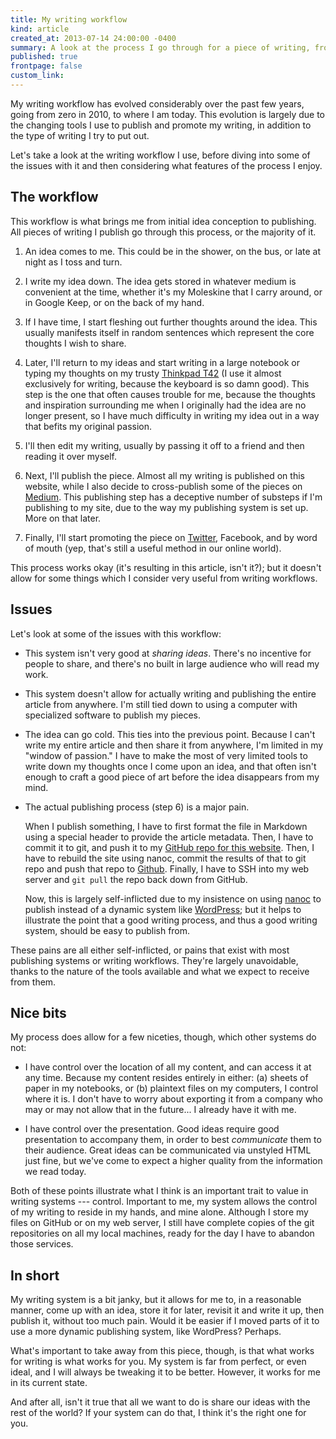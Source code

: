 ```yaml
---
title: My writing workflow
kind: article
created_at: 2013-07-14 24:00:00 -0400
summary: A look at the process I go through for a piece of writing, from conception, to publishing on my site, to promotion on other sites.
published: true
frontpage: false
custom_link: 
---
```


<p class="article-intro">
My writing workflow has evolved considerably over the past few years, going from zero in 2010, to where I am today. This evolution is largely due to the changing tools I use to publish and promote my writing, in addition to the type of writing I try to put out.
</p>

Let's take a look at the writing workflow I use, before diving into some of the issues with it and then considering what features of the process I enjoy.

## The workflow

This workflow is what brings me from initial idea conception to publishing. All pieces of writing I publish go through this process, or the majority of it.

1. An idea comes to me. This could be in the shower, on the bus, or late at night as I toss and turn.

2. I write my idea down. The idea gets stored in whatever medium is convenient at the time, whether it's my Moleskine that I carry around, or in Google Keep, or on the back of my hand.

3. If I have time, I start fleshing out further thoughts around the idea. This usually manifests itself in random sentences which represent the core thoughts I wish to share.

4. Later, I'll return to my ideas and start writing in a large notebook or typing my thoughts on my trusty [Thinkpad T42](https://en.wikipedia.org/wiki/ThinkPad_T_Series) (I use it almost exclusively for writing, because the keyboard is so damn good). This step is the one that often causes trouble for me, because the thoughts and inspiration surrounding me when I originally had the idea are no longer present, so I have much difficulty in writing my idea out in a way that befits my original passion.

5. I'll then edit my writing, usually by passing it off to a friend and then reading it over myself.

6. Next, I'll publish the piece. Almost all my writing is published on this website, while I also decide to cross-publish some of the pieces on [Medium](https://medium.com). This publishing step has a deceptive number of substeps if I'm publishing to my site, due to the way my publishing system is set up. More on that later.

7. Finally, I'll start promoting the piece on [Twitter](https://twitter.com/lchski), Facebook, and by word of mouth (yep, that's still a useful method in our online world).

This process works okay (it's resulting in this article, isn't it?); but it doesn't allow for some things which I consider very useful from writing workflows.

## Issues

Let's look at some of the issues with this workflow:

* This system isn't very good at *sharing ideas*. There's no incentive for people to share, and there's no built in large audience who will read my work.

* This system doesn't allow for actually writing and publishing the entire article from anywhere. I'm still tied down to using a computer with specialized software to publish my pieces.

* The idea can go cold. This ties into the previous point. Because I can't write my entire article and then share it from anywhere, I'm limited in my "window of passion." I have to make the most of very limited tools to write down my thoughts once I come upon an idea, and that often isn't enough to craft a good piece of art before the idea disappears from my mind.

* The actual publishing process (step 6) is a major pain.

	When I publish something, I have to first format the file in Markdown using a special header to provide the article metadata. Then, I have to commit it to git, and push it to my [GitHub repo for this website](https://github.com/lchski/ecustom.ca). Then, I have to rebuild the site using nanoc, commit the results of that to git repo and push that repo to [Github](https://github.com/lchski/ecustom.ca-output). Finally, I have to SSH into my web server and `git pull` the repo back down from GitHub.

	Now, this is largely self-inflicted due to my insistence on using [nanoc](http://nanoc.ws) to publish instead of a dynamic system like [WordPress](http://wordpress.org); but it helps to illustrate the point that a good writing process, and thus a good writing system, should be easy to publish from.

These pains are all either self-inflicted, or pains that exist with most publishing systems or writing workflows. They're largely unavoidable, thanks to the nature of the tools available and what we expect to receive from them.

## Nice bits

My process does allow for a few niceties, though, which other systems do not:

* I have control over the location of all my content, and can access it at any time. Because my content resides entirely in either: (a) sheets of paper in my notebooks, or (b) plaintext files on my computers, I control where it is. I don't have to worry about exporting it from a company who may or may not allow that in the future... I already have it with me.

* I have control over the presentation. Good ideas require good presentation to accompany them, in order to best *communicate* them to their audience. Great ideas can be communicated via unstyled HTML just fine, but we've come to expect a higher quality from the information we read today.

Both of these points illustrate what I think is an important trait to value in writing systems --- control. Important to me, my system allows the control of my writing to reside in my hands, and mine alone. Although I store my files on GitHub or on my web server, I still have complete copies of the git repositories on all my local machines, ready for the day I have to abandon those services.

## In short

My writing system is a bit janky, but it allows for me to, in a reasonable manner, come up with an idea, store it for later, revisit it and write it up, then publish it, without too much pain. Would it be easier if I moved parts of it to use a more dynamic publishing system, like WordPress? Perhaps.

What's important to take away from this piece, though, is that what works for writing is what works for you. My system is far from perfect, or even ideal, and I will always be tweaking it to be better. However, it works for me in its current state.

And after all, isn't it true that all we want to do is share our ideas with the rest of the world? If your system can do that, I think it's the right one for you.